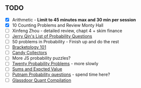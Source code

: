 ## TODO

* [x] Arithmetic - **Limit to 45 minutes max and 30 min per session**
* [x] 10 Counting Problems and Review Monty Hall
* [ ] Xinfeng Zhou - detailed review, chapt 4 + skim finance
* [ ] [Jerry Qin's List of Probability Questions](https://jerryqin.com/)
* [ ] 50 problems in Probability - Finish up and do the rest
* [ ] [Bracketology 101](https://www.janestreet.com/puzzles/bracketology-101-index/)
* [ ] [Candy Collectors](https://www.janestreet.com/puzzles/candy-collectors-index/)
* [ ] More JS probability puzzles?
* [ ] [Twenty Probability Problems](https://www.math.ucdavis.edu/~gravner/MAT135A/resources/chpr.pdf) - more slowly
* [ ] [Sums and Expcted Value](https://codeforces.com/blog/entry/62690)
* [ ] [Putnam Probability questions](http://www.math.utoronto.ca/barbeau/putnamprob.pdf) - spend time here?
* [ ] [Glassdoor Quant Compilation](https://www.glassdoor.co.in/Interview/quant-interview-questions-SRCH_KO0,5_IP2.htm)
